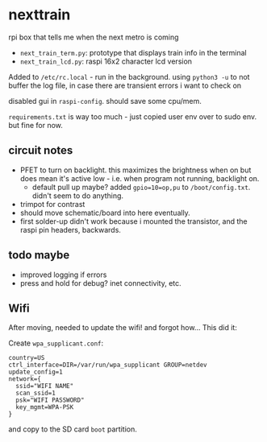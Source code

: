 # nexttrain
rpi box that tells me when the next metro is coming

- `next_train_term.py`: prototype that displays train info in the terminal
- `next_train_lcd.py`: raspi 16x2 character lcd version

Added to `/etc/rc.local` - run in the background. using `python3 -u` to not buffer the log file, in case there are transient errors i want to check on

disabled gui in `raspi-config`. should save some cpu/mem.

`requirements.txt` is way too much - just copied user env over to sudo env. but fine for now.

## circuit notes
- PFET to turn on backlight. this maximizes the brightness when on but does mean it's active low - i.e. when program not running, backlight on.
    - default pull up maybe? added `gpio=10=op,pu` to `/boot/config.txt`. didn't seem to do anything.
- trimpot for contrast
- should move schematic/board into here eventually.
- first solder-up didn't work because i mounted the transistor, and the raspi pin headers, backwards.

## todo maybe
- improved logging if errors
- press and hold for debug? inet connectivity, etc.

## Wifi
After moving, needed to update the wifi! and forgot how... This did it:

Create `wpa_supplicant.conf`:

```
country=US
ctrl_interface=DIR=/var/run/wpa_supplicant GROUP=netdev
update_config=1
network={
  ssid="WIFI NAME"
  scan_ssid=1
  psk="WIFI PASSWORD"
  key_mgmt=WPA-PSK
}
```

and copy to the SD card `boot` partition.

